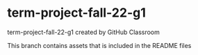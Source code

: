 # term-project-fall-22-g1
term-project-fall-22-g1 created by GitHub Classroom

This branch contains assets that is included in the README files

